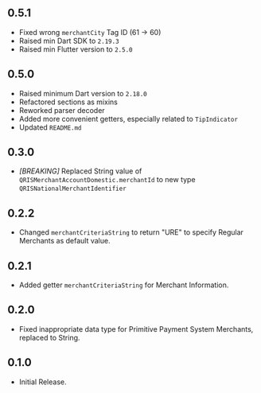 ## 0.5.1

* Fixed wrong `merchantCity` Tag ID (61 -> 60)
* Raised min Dart SDK to `2.19.3`
* Raised min Flutter version to `2.5.0`

## 0.5.0

* Raised minimum Dart version to `2.18.0`
* Refactored sections as mixins
* Reworked parser decoder
* Added more convenient getters, especially related to `TipIndicator`
* Updated `README.md`

## 0.3.0

* *\[BREAKING\]* Replaced String value of `QRISMerchantAccountDomestic.merchantId` to new type `QRISNationalMerchantIdentifier`

## 0.2.2

* Changed `merchantCriteriaString` to return "URE" to specify Regular Merchants as default value.

## 0.2.1

* Added getter `merchantCriteriaString` for Merchant Information.

## 0.2.0

* Fixed inappropriate data type for Primitive Payment System Merchants, replaced to String.

## 0.1.0

* Initial Release.
